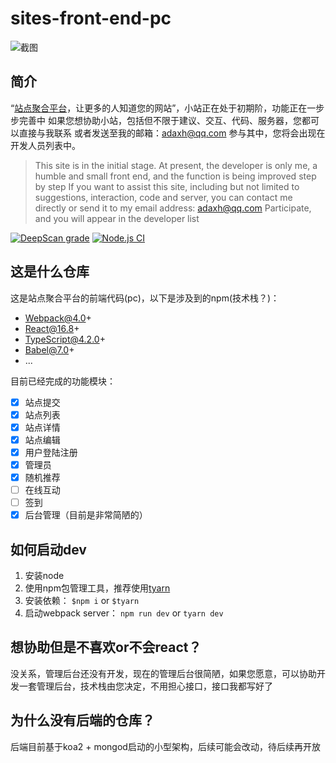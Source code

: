 # sites-front-end-pc
![截图](http://bucker-for-sae.oss-cn-hangzhou.aliyuncs.com/siteImagesBucket/776fa9bb-0639-4312-a1f5-36b09d626e7c1633585830671.png)

## 简介
“<a target="_blank" href="https://sites.link">站点聚合平台</a>，让更多的人知道您的网站”，小站正在处于初期阶，功能正在一步步完善中
如果您想协助小站，包括但不限于建议、交互、代码、服务器，您都可以直接与我联系
或者发送至我的邮箱：adaxh@qq.com
参与其中，您将会出现在开发人员列表中。
> This site is in the initial stage. At present, the developer is only me, a humble and small front end, and the function is being improved step by step
> If you want to assist this site, including but not limited to suggestions, interaction, code and server, you can contact me directly
> or send it to my email address: adaxh@qq.com
> Participate, and you will appear in the developer list

[![DeepScan grade](https://deepscan.io/api/teams/16855/projects/20159/branches/541645/badge/grade.svg)](https://deepscan.io/dashboard#view=project&tid=16855&pid=20159&bid=541645)
[![Node.js CI](https://github.com/AdaXH/sites-front-end-pc/actions/workflows/node.js.yml/badge.svg)](https://github.com/AdaXH/sites-front-end-pc/actions/workflows/node.js.yml)

## 这是什么仓库
这是站点聚合平台的前端代码(pc)，以下是涉及到的npm(技术栈？)：
- Webpack@4.0+
- React@16.8+
- TypeScript@4.2.0+
- Babel@7.0+
- ...

目前已经完成的功能模块：
- [x] 站点提交
- [x] 站点列表
- [x] 站点详情
- [x] 站点编辑
- [x] 用户登陆注册
- [x] 管理员
- [x] 随机推荐
- [ ] 在线互动
- [ ] 签到
- [x] 后台管理（目前是非常简陋的）

## 如何启动dev
1. 安装node
2. 使用npm包管理工具，推荐使用<a href="https://www.npmjs.com/package/tyarn" target="_blank">tyarn</a>
3. 安装依赖：  `$npm i` or `$tyarn`
4. 启动webpack server： `npm run dev` or `tyarn dev`


## 想协助但是不喜欢or不会react？
没关系，管理后台还没有开发，现在的管理后台很简陋，如果您愿意，可以协助开发一套管理后台，技术栈由您决定，不用担心接口，接口我都写好了

## 为什么没有后端的仓库？
后端目前基于koa2 + mongod启动的小型架构，后续可能会改动，待后续再开放
